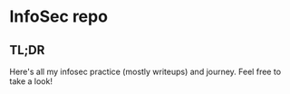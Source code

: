 # InfoSec repo

## TL;DR

Here's all my infosec practice (mostly writeups) and journey. Feel free to take a look!

